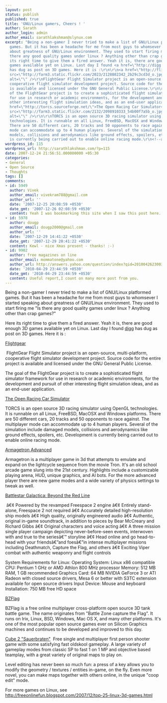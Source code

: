 ```yaml
---
layout: post
status: publish
published: true
title: 'GNU/Linux gamers, Cheers ! '
author: Sarath
author_login: admin
author_email: sarathlakshman@slynux.com
excerpt: "Being a non-gamer I never tried to make a list of GNU/Linux platformed
  games. But it has been a headache for me from most guys to whomsever I started speaking
  about greatness of GNU/Linux environment. They used to start firing me \"Is
  there any good quality games under linux ? Anything other than crap games?\"\r\n\r\nHere
  its right time to give them a fired answer. Yeah it is, there are good enough 3D
  games available yet on Linux. Last day I found <a href=\"http://digg.com\">digg</a>
  has dug as post on 3D games. Here it is :\r\n\r\n<a href=\"http://flightgear.org/\">Flightgear</a>\r\n\r\n<img
  src=\"http://farm3.static.flickr.com/2023/2128082342_2b29c3cd3d_o.jpg\"
  alt=\"\" />\r\nFlightGear Flight Simulator project is an open-source, multi-platform,
  cooperative flight simulator development project. Source code for the entire project
  is available and licensed under the GNU General Public License.\r\n\r\nThe goal
  of the FlightGear project is to create a sophisticated flight simulator framework
  for use in research or academic environments, for the development and pursuit of
  other interesting flight simulation ideas, and as an end-user application.\r\n\r\n\r\n<a
  href=\"http://torcs.sourceforge.net/\">The Open Racing Car Simulator</a>\r\n<img
  src=\"http://farm3.static.flickr.com/2132/2098910333_54b00f7a5b_o.jpg\"
  alt=\"\" />\r\n\r\nTORCS is an open source 3D racing simulator using OpenGL
  technologies. It is runnable on all Linux, FreeBSD, MacOSX and Windows platforms.
  There are 50 different cars, 20 tracks and 50 opponents to race against. The multiplayer
  mode can accommodate up to 4 human players. Several of the simulation include damaged
  models, collisions and aerodynamics like ground effects, spoilers, etc. Development
  is currently being carried out to enable online racing mode.\r\n<!--adsense-->\r\n"
wordpress_id: 115
wordpress_url: http://sarathlakshman.com/?p=115
date: 2007-12-24 21:56:51.000000000 +05:30
categories:
- General
- Open Source
- Thoughts
tags: []
comments:
- id: 5949
  author: Vivek
  author_email: vivekram788@gmail.com
  author_url: ''
  date: '2007-12-25 20:08:59 +0530'
  date_gmt: '2007-12-26 02:08:59 +0530'
  content: Yeah I was bookmarking this site when I saw this post here...gud...
- id: 5978
  author: dougp
  author_email: dougp2000@gmail.com
  author_url: ''
  date: '2007-12-29 14:41:22 +0530'
  date_gmt: '2007-12-29 20:41:22 +0530'
  content: Kewl - nice Xmas present - thanks! :-)
- id: 9902
  author: free magazines on line
  author_email: mommatone@yahoo.com
  author_url: http://answers.yahoo.com/question/index?qid=20100426230032AAcLQgf
  date: '2010-04-29 23:44:59 +0530'
  date_gmt: '2010-04-29 23:44:59 +0530'
  content: Useful report,I count on many more post from you.
---
```

Being a non-gamer I never tried to make a list of GNU/Linux platformed games. But it has been a headache for me from most guys to whomsever I started speaking about greatness of GNU/Linux environment. They used to start firing me "Is there any good quality games under linux ? Anything other than crap games?"

Here its right time to give them a fired answer. Yeah it is, there are good enough 3D games available yet on Linux. Last day I found <a href="http://digg.com">digg</a> has dug as post on 3D games. Here it is :

<a href="http://flightgear.org/">Flightgear</a>

<img src="http://farm3.static.flickr.com/2023/2128082342_2b29c3cd3d_o.jpg" alt="" />
FlightGear Flight Simulator project is an open-source, multi-platform, cooperative flight simulator development project. Source code for the entire project is available and licensed under the GNU General Public License.

The goal of the FlightGear project is to create a sophisticated flight simulator framework for use in research or academic environments, for the development and pursuit of other interesting flight simulation ideas, and as an end-user application.


<a href="http://torcs.sourceforge.net/">The Open Racing Car Simulator</a>
<img src="http://farm3.static.flickr.com/2132/2098910333_54b00f7a5b_o.jpg" alt="" />

TORCS is an open source 3D racing simulator using OpenGL technologies. It is runnable on all Linux, FreeBSD, MacOSX and Windows platforms. There are 50 different cars, 20 tracks and 50 opponents to race against. The multiplayer mode can accommodate up to 4 human players. Several of the simulation include damaged models, collisions and aerodynamics like ground effects, spoilers, etc. Development is currently being carried out to enable online racing mode.
<!--adsense-->
<a id="more"></a><a id="more-115"></a>

<a href="http://www.armagetronad.net/">
Armagetron Advanced</a>

<img src="http://farm3.static.flickr.com/2320/2128080998_633827657f_o.jpg" alt="" />

Armagetron is a multiplayer game in 3d that attempts to emulate and expand on the lightcycle sequence from the movie Tron. It's an old school arcade game slung into the 21st century. Highlights include a customizable playing arena, HUD, unique graphics, and AI bots. For the more advanced player there are new game modes and a wide variety of physics settings to tweak as well.

<a href="http://www.game-warden.com/forum/showthread.php?t=3502">Battlestar Galactica: Beyond the Red Line</a>

<img src="http://farm3.static.flickr.com/2184/2127303245_53cdabf897_o.jpg" alt="" />
&acirc;&euro;&cent; Powered by the revamped Freespace 2 engine
&acirc;&euro;&cent; Entirely stand-alone, Freespace 2 not required
&acirc;&euro;&cent; Accurately detailed high-resolution ship models
&acirc;&euro;&cent; High quality, originally engineered audio
&acirc;&euro;&cent; Authentic, original in-game soundtrack, in addition to pieces by Bear McCreary and Richard Gibbs
&acirc;&euro;&cent; Original characters and voice acting
&acirc;&euro;&cent; A three mission single player campaign depicting never-before-seen events, interwoven with and true to the series&acirc;&euro;&trade; storyline
&acirc;&euro;&cent; Head online and go head-to-head with your friends&acirc;&euro;&rdquo;and foes&acirc;&euro;&rdquo;in intense multiplayer missions including Deathmatch, Capture the Flag, and others
&acirc;&euro;&cent; Exciting Viper combat with authentic weaponry and flight controls

System Requirements for Linux:
Operating System: Linux x86 compatible
CPU: Pentium 1 GHz or AMD Athlon 800 MHz processor
Memory: 512 MB RAM, 1 GB recommended
Graphics Card: 64 MB NVIDIA GeForce 3 or ATI Radeon with closed source drivers, Mesa 6 or better with S3TC extension available for open source drivers
Input Device: Mouse and keyboard
Installation: 750 MB free HD space

<a href="http://bzflag.org/">BZFlag</a>
<img src="http://farm3.static.flickr.com/2350/2127303407_d03de26841_o.jpg" alt="" />

BZFlag is a free online multiplayer cross-platform open source 3D tank battle game. The name originates from "Battle Zone capture the Flag". It runs on Irix, Linux, BSD, Windows, Mac OS X, and many other platforms. It's one of the most popular open source games ever on Silicon Graphics machines and continues to be developed and improved to this day.

<a href="http://sauerbraten.org/">
Cube 2 "Sauerbraten"</a>
<img src="http://farm3.static.flickr.com/2058/2127303687_e2aa775d40_o.jpg" alt="" />
Free single and multiplayer first person shooter game with some satisfying fast oldskool gameplay. A large variety of gameplay modes from classic SP to fast 1 on 1 MP and objective based teamplay, with a great variety of original maps to play on.

Level editing has never been so much fun: a press of a key allows you to modify the geometry / textures / entities in-game, on the fly. Even more novel, you can make maps together with others online, in the unique "coop edit" mode.


For more games on Linux, see <a href="http://freeonlinefun.blogspot.com/2007/12/top-25-linux-3d-games.html">http://freeonlinefun.blogspot.com/2007/12/top-25-linux-3d-games.html</a>
